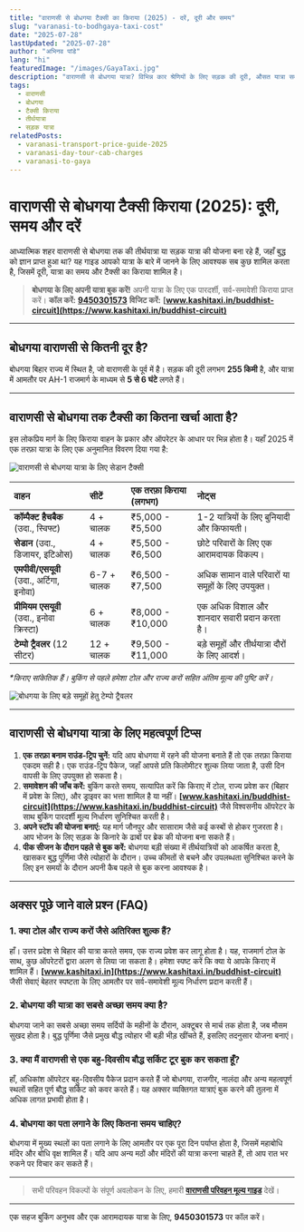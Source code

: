 ```yaml
---
title: "वाराणसी से बोधगया टैक्सी का किराया (2025) - दरें, दूरी और समय"
slug: "varanasi-to-bodhgaya-taxi-cost"
date: "2025-07-28"
lastUpdated: "2025-07-28"
author: "अभिनव पांडे"
lang: "hi"
featuredImage: "/images/GayaTaxi.jpg"
description: "वाराणसी से बोधगया यात्रा? विभिन्न कार श्रेणियों के लिए सड़क की दूरी, औसत यात्रा समय और एक तरफ़ा टैक्सी किराया की खोज करें। देखें कि शहरी ऑपरेटर और राइड-हेलिंग इस लोकप्रिय बौद्ध तीर्थ मार्ग की कीमत कैसे तय करते हैं।"
tags:
  - वाराणसी
  - बोधगया
  - टैक्सी किराया
  - तीर्थयात्रा
  - सड़क यात्रा
relatedPosts:
  - varanasi-transport-price-guide-2025
  - varanasi-day-tour-cab-charges
  - varanasi-to-gaya
---
```


# वाराणसी से बोधगया टैक्सी किराया (2025): दूरी, समय और दरें

आध्यात्मिक शहर वाराणसी से बोधगया तक की तीर्थयात्रा या सड़क यात्रा की योजना बना रहे हैं, जहाँ बुद्ध को ज्ञान प्राप्त हुआ था? यह गाइड आपको यात्रा के बारे में जानने के लिए आवश्यक सब कुछ शामिल करता है, जिसमें दूरी, यात्रा का समय और टैक्सी का किराया शामिल है।

> **बोधगया के लिए अपनी यात्रा बुक करें!**
> अपनी यात्रा के लिए एक पारदर्शी, सर्व-समावेशी किराया प्राप्त करें।
> **कॉल करें:** **[9450301573](tel:9450301573)**
> **विजिट करें:** **[www.kashitaxi.in/buddhist-circuit](https://www.kashitaxi.in/buddhist-circuit)**

---

## बोधगया वाराणसी से कितनी दूर है?

बोधगया बिहार राज्य में स्थित है, जो वाराणसी के पूर्व में है। सड़क की दूरी लगभग **255 किमी** है, और यात्रा में आमतौर पर AH-1 राजमार्ग के माध्यम से **5 से 6 घंटे** लगते हैं।

---

## वाराणसी से बोधगया तक टैक्सी का कितना खर्चा आता है?

इस लोकप्रिय मार्ग के लिए किराया वाहन के प्रकार और ऑपरेटर के आधार पर भिन्न होता है। यहाँ 2025 में एक तरफ़ा यात्रा के लिए एक अनुमानित विवरण दिया गया है:

![वाराणसी से बोधगया यात्रा के लिए सेडान टैक्सी](/images/seden.png "वाराणसी से बोधगया के लिए सेडान टैक्सी - आरामदायक यात्रा")

| वाहन | सीटें | एक तरफ़ा किराया (लगभग) | नोट्स |
| :--- | :--- | :--- | :--- |
| **कॉम्पैक्ट हैचबैक** (उदा., स्विफ्ट) | 4 + चालक | ₹5,000 - ₹5,500 | 1-2 यात्रियों के लिए बुनियादी और किफायती। |
| **सेडान** (उदा., डिजायर, इटिओस) | 4 + चालक | ₹5,500 - ₹6,500 | छोटे परिवारों के लिए एक आरामदायक विकल्प। |
| **एमपीवी/एसयूवी** (उदा., अर्टिगा, इनोवा) | 6-7 + चालक | ₹6,500 - ₹7,500 | अधिक सामान वाले परिवारों या समूहों के लिए उपयुक्त। |
| **प्रीमियम एसयूवी** (उदा., इनोवा क्रिस्टा) | 6 + चालक | ₹8,000 - ₹10,000 | एक अधिक विशाल और शानदार सवारी प्रदान करता है। |
| **टेम्पो ट्रैवलर** (12 सीटर) | 12 + चालक | ₹9,500 - ₹11,000 | बड़े समूहों और तीर्थयात्रा दौरों के लिए आदर्श। |

*\*किराए सांकेतिक हैं। बुकिंग से पहले हमेशा टोल और राज्य करों सहित अंतिम मूल्य की पुष्टि करें।*

![बोधगया के लिए बड़े समूहों हेतु टेम्पो ट्रैवलर](/images/tempo-travellar-outside-front-p.jpeg "वाराणसी से बोधगया समूह यात्रा के लिए टेम्पो ट्रैवलर")

---

## वाराणसी से बोधगया यात्रा के लिए महत्वपूर्ण टिप्स

1.  **एक तरफ़ा बनाम राउंड-ट्रिप चुनें:** यदि आप बोधगया में रहने की योजना बनाते हैं तो एक तरफ़ा किराया एकदम सही है। एक राउंड-ट्रिप पैकेज, जहाँ आपसे प्रति किलोमीटर शुल्क लिया जाता है, उसी दिन वापसी के लिए उपयुक्त हो सकता है।
2.  **समावेशन की जाँच करें:** बुकिंग करते समय, सत्यापित करें कि किराए में टोल, राज्य प्रवेश कर (बिहार में प्रवेश के लिए), और ड्राइवर का भत्ता शामिल है या नहीं। **[www.kashitaxi.in/buddhist-circuit](https://www.kashitaxi.in/buddhist-circuit)** जैसे विश्वसनीय ऑपरेटर के साथ बुकिंग पारदर्शी मूल्य निर्धारण सुनिश्चित करती है।
3.  **अपने स्टॉप की योजना बनाएं:** यह मार्ग जौनपुर और सासाराम जैसे कई कस्बों से होकर गुजरता है। आप भोजन के लिए सड़क के किनारे के ढाबों पर ब्रेक की योजना बना सकते हैं।
4.  **पीक सीजन के दौरान पहले से बुक करें:** बोधगया बड़ी संख्या में तीर्थयात्रियों को आकर्षित करता है, खासकर बुद्ध पूर्णिमा जैसे त्योहारों के दौरान। उच्च कीमतों से बचने और उपलब्धता सुनिश्चित करने के लिए इन समयों के दौरान अपनी कैब पहले से बुक करना आवश्यक है।

---

## अक्सर पूछे जाने वाले प्रश्न (FAQ)

### 1. क्या टोल और राज्य करों जैसे अतिरिक्त शुल्क हैं?
हाँ। उत्तर प्रदेश से बिहार की यात्रा करते समय, एक राज्य प्रवेश कर लागू होता है। यह, राजमार्ग टोल के साथ, कुछ ऑपरेटरों द्वारा अलग से लिया जा सकता है। हमेशा स्पष्ट करें कि क्या ये आपके किराए में शामिल हैं। **[www.kashitaxi.in](https://www.kashitaxi.in/buddhist-circuit)** जैसी सेवाएं बेहतर स्पष्टता के लिए आमतौर पर सर्व-समावेशी मूल्य निर्धारण प्रदान करती हैं।

### 2. बोधगया की यात्रा का सबसे अच्छा समय क्या है?
बोधगया जाने का सबसे अच्छा समय सर्दियों के महीनों के दौरान, अक्टूबर से मार्च तक होता है, जब मौसम सुखद होता है। बुद्ध पूर्णिमा जैसे प्रमुख बौद्ध त्योहार भी बड़ी भीड़ खींचते हैं, इसलिए तदनुसार योजना बनाएं।

### 3. क्या मैं वाराणसी से एक बहु-दिवसीय बौद्ध सर्किट टूर बुक कर सकता हूँ?
हाँ, अधिकांश ऑपरेटर बहु-दिवसीय पैकेज प्रदान करते हैं जो बोधगया, राजगीर, नालंदा और अन्य महत्वपूर्ण स्थलों सहित पूर्ण बौद्ध सर्किट को कवर करते हैं। यह अक्सर व्यक्तिगत यात्राएं बुक करने की तुलना में अधिक लागत प्रभावी होता है।

### 4. बोधगया का पता लगाने के लिए कितना समय चाहिए?
बोधगया में मुख्य स्थलों का पता लगाने के लिए आमतौर पर एक पूरा दिन पर्याप्त होता है, जिसमें महाबोधि मंदिर और बोधि वृक्ष शामिल हैं। यदि आप अन्य मठों और मंदिरों की यात्रा करना चाहते हैं, तो आप रात भर रुकने पर विचार कर सकते हैं।

---

> सभी परिवहन विकल्पों के संपूर्ण अवलोकन के लिए, हमारी **[वाराणसी परिवहन मूल्य गाइड](/hi/varanasi-transport-price-guide-2025)** देखें।

---

एक सहज बुकिंग अनुभव और एक आरामदायक यात्रा के लिए, **9450301573** पर कॉल करें।
